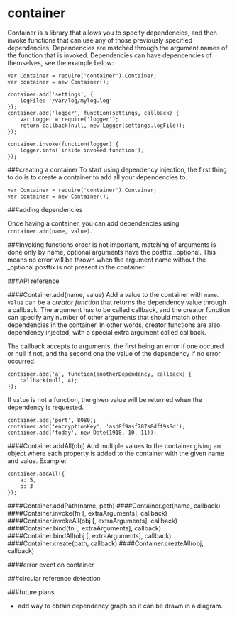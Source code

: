 container
========
Container is a library that allows you to specify  dependencies, and then invoke functions that can use any of those previously specified dependencies. Dependencies are matched through the argument names of the function that is invoked. Dependencies can have dependencies of themselves, see the example below:

```
var Container = require('container').Container;
var container = new Container();

container.add('settings', {
	logFile: '/var/log/mylog.log'
});
container.add('logger', function(settings, callback) {
	var Logger = require('logger');
	return callback(null, new Logger(settings.logFile));
});

container.invoke(function(logger) {
	logger.info('inside invoked function');
});
```

###creating a container
To start using dependency injection, the first thing to do is to create a container to add all your dependencies to.

```
var Container = require('container').Container;
var container = new Container();
```

###adding dependencies

Once having a container, you can add dependencies using ```container.add(name, value)```.

###Invoking functions
order is not important, matching of arguments is done only by name, optional arguments have the postfix \_optional. This means no error will be thrown when the argument name without the _optional postfix is not present in the container.

###API reference

####Container.add(name, value)
Add a value to the container with ```name```. ```value``` can be a *creator function* that returns the dependency value through a callback. The argument has to be called callback, and the creator function can specify any number of other arguments that should match other dependencies in the container. In other words, creator functions are also dependency injected, with a special extra argument called callback.

The callback accepts to arguments, the first being an error if one occured or null if not, and the second one the value of the dependency if no error occurred.

```
container.add('a', function(anotherDependency, callback) {
	callback(null, 4);
});
```

If ```value``` is not a function, the given value will be returned when the dependency is requested.

```
container.add('port', 8080);
container.add('encryptionKey', 'asd8f9asf787s8dff9s8d');
container.add('today', new Date(1918, 10, 11));
```

####Container.addAll(obj)
Add multiple values to the container giving an object where each property is added to the container with the given name and value. Example:

```
container.addAll({
	a: 5,
	b: 3
});
```
####Container.addPath(name, path)
####Container.get(name, callback)
####Container.invoke(fn [, extraArguments], callback)
####Container.invokeAll(obj [, extraArguments], callback)
####Container.bind(fn [, extraArguments], callback)
####Container.bindAll(obj [, extraArguments], callback)
####Container.create(path, callback)
####Container.createAll(obj, callback)

####error event on container


###circular reference detection



###future plans
   * add way to obtain dependency graph so it can be drawn in a diagram.